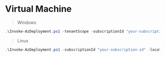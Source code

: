 # Virtual Machine

> Windows

``` powershell
.\Invoke-AzDeployment.ps1 -tenantScope -subscriptionId "your-subscription-id" -location "westeurope" -bicepFile ".\main-windows.bicep" -deploy
```

> Linux

``` powershell
.\Invoke-AzDeployment.ps1 -subscriptionId "your-subscription-id" -location "westeurope" -bicepFile ".\main-linux.bicep" -deploy
```
